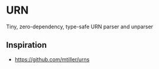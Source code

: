 # URN

Tiny, zero-dependency, type-safe URN parser and unparser

## Inspiration

* https://github.com/mtiller/urns

